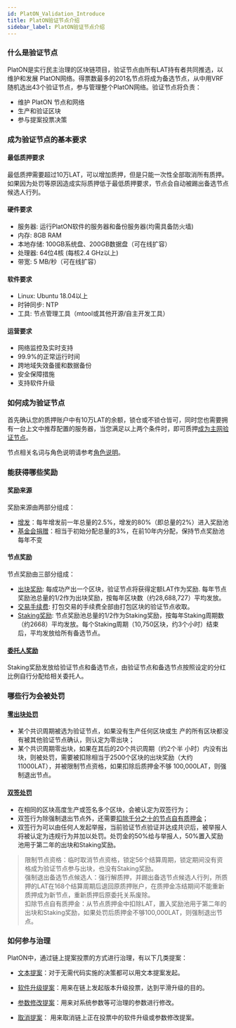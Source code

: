 ```yaml
---
id: PlatON_Validation_Introduce
title: PlatON验证节点介绍
sidebar_label: PlatON验证节点介绍
---
```


### 什么是验证节点

PlatON是实行民主治理的区块链项目，验证节点由所有LAT持有者共同推选，以维护和发展 PlatON网络。得票数最多的201名节点将成为备选节点，从中用VRF随机选出43个验证节点，参与管理整个PlatON网络。验证节点将负责：

- 维护 PlatON 节点和网络
- 生产和验证区块
- 参与提案投票决策

### 成为验证节点的基本要求

#### 最低质押要求

最低质押需要超过10万LAT，可以增加质押，但是只能一次性全部取消所有质押。如果因为处罚等原因造成实际质押低于最低质押要求，节点会自动被踢出备选节点候选人行列。

#### 硬件要求

- 服务器: 运行PlatON软件的服务器和备份服务器(均需具备防火墙)
- 内存: 8GB RAM 
- 本地存储: 100GB系统盘、200GB数据盘（可在线扩容）
- 处理器: 64位4核 (每核2.4 GHz以上)
- 带宽: 5 MB/秒（可在线扩容）

#### 软件要求

- Linux: Ubuntu 18.04以上
- 时钟同步: NTP
- 工具: 节点管理工具（mtool或其他开源/自主开发工具）

#### 运营要求

- 网络监控及实时支持
- 99.9%的正常运行时间
- 跨地域失效备援和数据备份
- 安全保障措施
- 支持软件升级

### 如何成为验证节点

首先确认您的质押账户中有10万LAT的余额，锁仓或不锁仓皆可，同时您也需要拥有一台上文中推荐配置的服务器，当您满足以上两个条件时，即可质押[成为主网验证节点](/docs/zh-CN/Become_PlatON_Main_Verification)。

节点相关名词与角色说明请参考[角色说明](/docs/zh-CN/Economic_Model#角色说明)。

### 能获得哪些奖励
#### 奖励来源

奖励来源由两部分组成：

- [增发](/docs/zh-CN/Economic_Model/#激励基金来源)：每年增发前一年总量的2.5%，增发的80%（即总量的2%）进入奖励池
- [基金会捐赠](/docs/zh-CN/Economic_Model/#激励基金来源)：相当于初始分配总量的3%，在前10年内分配，保持节点奖励池每年不变

#### 节点奖励

节点奖励由三部分组成：

- [出块奖励](/docs/zh-CN/Economic_Model/#激励规则): 每成功产出一个区块，验证节点将获得定额LAT作为奖励. 每年节点奖励池总量的1/2作为出块奖励，按每年区块数（约28,688,727）平均发放。
- [交易手续费](/docs/zh-CN/Economic_Model/#激励规则): 打包交易的手续费全部由打包区块的验证节点收取。
- [Staking奖励](/docs/zh-CN/Economic_Model/#激励规则): 节点奖励池总量的1/2作为Staking奖励，按每年Staking周期数（约2668）平均发放。每个Staking周期（10,750区块，约3个小时）结束后，平均发放给所有备选节点。

#### [委托人奖励](/docs/zh-CN/Economic_Model/#委托)

  Staking奖励发放给验证节点和备选节点，由验证节点和备选节点按照设定的分红比例自行分配给相关委托人。

### 哪些行为会被处罚

#### [零出块处罚](/docs/zh-CN/Economic_Model/#零出块-系统自动判断和处罚)

- 某个共识周期被选为验证节点，如果没有生产任何区块或生 产的所有区块都没有被其他验证节点确认，则认定为零出块；
- 某个共识周期零出块，如果在其后的20个共识周期（约2个半 小时）内没有出块，则被处罚，需要被扣除相当于2500个区块的出块奖励（大约11000LAT），并被限制节点资格，如果扣除后质押金不够 100,000LAT，则强制退出节点。

#### [双签处罚](/docs/zh-CN/Economic_Model/#双签双出-人工举报和系统处罚)

- 在相同的区块高度生产或签名多个区块，会被认定为双签行为；
- 双签行为除强制退出节点外，还需要[扣除千分之十的节点自有质押金](/docs/zh-CN/Economic_Model#platon的惩罚方式)；
- 双签行为可以由任何人发起举报，当前验证节点验证并达成共识后，被举报人将被认定为违规行为并加以处罚。处罚金的50%给与举报人，50%置入奖励池用于第二年的出块和Staking奖励。

> 限制节点资格：临时取消节点资格，锁定56个结算周期，锁定期间没有资格成为验证节点参与出块，也没有Staking奖励。</br>
> 强制退出备选节点候选人：强行解质押，并踢出备选节点候选人行列，所质押的LAT在168个结算周期后退回原质押账户，在质押金冻结期间不能重新质押成为新节点，重新质押后原委托关系废除。</br>
> 扣除节点自有质押金：从节点质押金中扣除LAT，置入奖励池用于第二年的出块和Staking奖励，如果处罚后质押金不够100,000LAT，则强制退出节点。

### 如何参与治理

PlatON中，通过链上提案投票的方式进行治理，有以下几类提案：

- [文本提案](/docs/zh-CN/PlatON_Governance_Solution#提案分类)：对于无需代码实施的决策都可以用文本提案发起。

- [软件升级提案](/docs/zh-CN/PlatON_Governance_Solution#span-idupgrade升级机制span)：用来在链上发起版本升级投票，达到平滑升级的目的。

- [参数修改提案](/docs/zh-CN/PlatON_Governance_Solution#参数治理)：用来对系统参数等可治理的参数进行修改。

- [取消提案](/docs/zh-CN/PlatON_Governance_Solution#快速升级)： 用来取消链上正在投票中的软件升级或参数修改提案。
